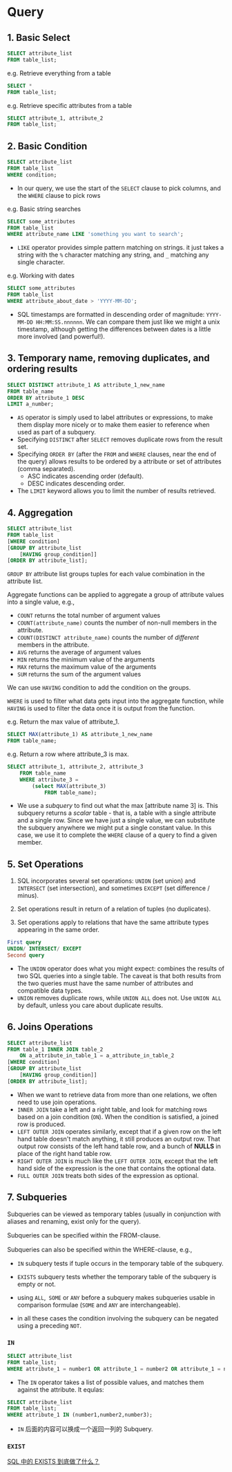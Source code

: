 # Query

## 1. Basic Select

```sql
SELECT attribute_list 
FROM table_list;
```

e.g. Retrieve everything from a table

```sql
SELECT * 
FROM table_list;
```

e.g. Retrieve specific attributes from a table

```sql
SELECT attribute_1, attribute_2 
FROM table_list;
```



## 2. Basic Condition

```sql
SELECT attribute_list 
FROM table_list 
WHERE condition;
```

* In our query, we use the start of the `SELECT` clause to pick columns, and the `WHERE` clause to pick rows

e.g. Basic string searches

```sql
SELECT some_attributes
FROM table_list
WHERE attribute_name LIKE 'something you want to search'; 
```

* `LIKE` operator provides simple pattern matching on strings. it just takes a string with the `%` character matching any string, and `_` matching any single character. 

e.g. Working with dates

```sql
SELECT some_attributes
FROM table_list
WHERE attribute_about_date > 'YYYY-MM-DD';
```

- SQL timestamps are formatted in descending order of magnitude: `YYYY-MM-DD HH:MM:SS.nnnnnn`. We can compare them just like we might a unix timestamp, although getting the differences between dates is a little more involved (and powerful!). 

## 3. Temporary name, removing duplicates, and ordering results

```sql
SELECT DISTINCT attribute_1 AS attribute_1_new_name
FROM table_name
ORDER BY attribute_1 DESC
LIMIT a_number; 
```

- `AS` operator is simply used to label attributes or expressions, to make them display more nicely or to make them easier to reference when used as part of a subquery.
- Specifying `DISTINCT` after `SELECT` removes duplicate rows from the result set. 
- Specifying `ORDER BY` (after the `FROM` and `WHERE` clauses, near the end of the query) allows results to be ordered by a attribute or set of attributes (comma separated).
  - ASC indicates ascending order (default). 
  - DESC indicates descending order.
- The `LIMIT` keyword allows you to limit the number of results retrieved. 

## 4. Aggregation

```sql
SELECT attribute_list 
FROM table_list 
[WHERE condition] 
[GROUP BY attribute_list 
	[HAVING group_condition]] 
[ORDER BY attribute_list];
```

`GROUP BY` attribute list groups tuples for each value combination in the attribute list.

Aggregate functions can be applied to aggregate a group of attribute values into a single value, e.g., 

- `COUNT` returns the total number of argument values
- `COUNT(attribute_name)` counts the number of non-null members in the attribute.
- `COUNT(DISTINCT attribute_name)` counts the number of *different* members in the attribute.
- `AVG` returns the average of argument values 
- `MIN` returns the minimum value of the arguments
- `MAX` returns the maximum value of the arguments 
- `SUM` returns the sum of the argument values

We can use `HAVING` condition to add the condition on the groups.

`WHERE` is used to filter what data gets input into the aggregate function, while `HAVING` is used to filter the data once it is output from the function. 

e.g. Return the max value of attribute_1.

```sql
SELECT MAX(attribute_1) AS attribute_1_new_name 
FROM table_name;  
```

e.g. Return a row where attribute_3 is max.

```sql
SELECT attribute_1, attribute_2, attribute_3
	FROM table_name
	WHERE attribute_3 = 
		(select MAX(attribute_3) 
			FROM table_name);   
```

- We use a *subquery* to find out what the max [attribute name 3] is. This subquery returns a *scalar* table - that is, a table with a single attribute and a single row. Since we have just a single value, we can substitute the subquery anywhere we might put a single constant value. In this case, we use it to complete the `WHERE` clause of a query to find a given member.

## 5. Set Operations

1. SQL incorporates several set operations: `UNION` (set union) and `INTERSECT` (set intersection), and sometimes `EXCEPT` (set difference / minus).

2. Set operations result in return of a relation of tuples (no duplicates).

3. Set operations apply to relations that have the same attribute types appearing in the same order.

```sql
First query
UNION/ INTERSECT/ EXCEPT
Second query
```

- The `UNION` operator does what you might expect: combines the results of two SQL queries into a single table. The caveat is that both results from the two queries must have the same number of attributes and compatible data types.
- `UNION` removes duplicate rows, while `UNION ALL` does not. Use `UNION ALL` by default, unless you care about duplicate results.

## 6. Joins Operations

```sql
SELECT attribute_list 
FROM table_1 INNER JOIN table_2 
	ON a_attribute_in_table_1 = a_attribute_in_table_2
[WHERE condition] 
[GROUP BY attribute_list 
	[HAVING group_condition]] 
[ORDER BY attribute_list];
```

- When we want to retrieve data from more than one relations, we often need to use join operations.
- `INNER JOIN` take a left and a right table, and look for matching rows based on a join condition (`ON`). When the condition is satisfied, a joined row is produced.
- `LEFT OUTER JOIN` operates similarly, except that if a given row on the left hand table doesn't match anything, it still produces an output row. That output row consists of the left hand table row, and a bunch of **NULLS** in place of the right hand table row.
- `RIGHT OUTER JOIN` is much like the `LEFT OUTER JOIN`, except that the left hand side of the expression is the one that contains the optional data. 
- `FULL OUTER JOIN` treats both sides of the expression as optional.

## 7. Subqueries

Subqueries can be viewed as temporary tables (usually in conjunction with aliases and renaming, exist only for the query).

Subqueries can be speciﬁed within the FROM-clause.

Subqueries can also be speciﬁed within the WHERE-clause, e.g.,

* `IN` subquery tests if tuple occurs in the temporary table of the subquery.

* `EXISTS` subquery tests whether the temporary table of the subquery is empty or not.

* using `ALL`,` SOME` or `ANY` before a subquery makes subqueries usable in comparison formulae (`SOME` and `ANY` are interchangeable).

* in all these cases the condition involving the subquery can be negated using a preceding `NOT`.

### `IN`

```sql
SELECT attribute_list 
FROM table_list;
WHERE attribute_1 = number1 OR attribute_1 = number2 OR attribute_1 = number3;
```

* The `IN` operator takes a list of possible values, and matches them against the attribute.  It equlas:

```sql
SELECT attribute_list 
FROM table_list;
WHERE attribute_1 IN (number1,number2,number3);
```

* `IN` 后面的内容可以换成一个返回一列的 Subquery.

### `EXIST`

[SQL 中的 EXISTS 到底做了什么？](https://zhuanlan.zhihu.com/p/20005249)






